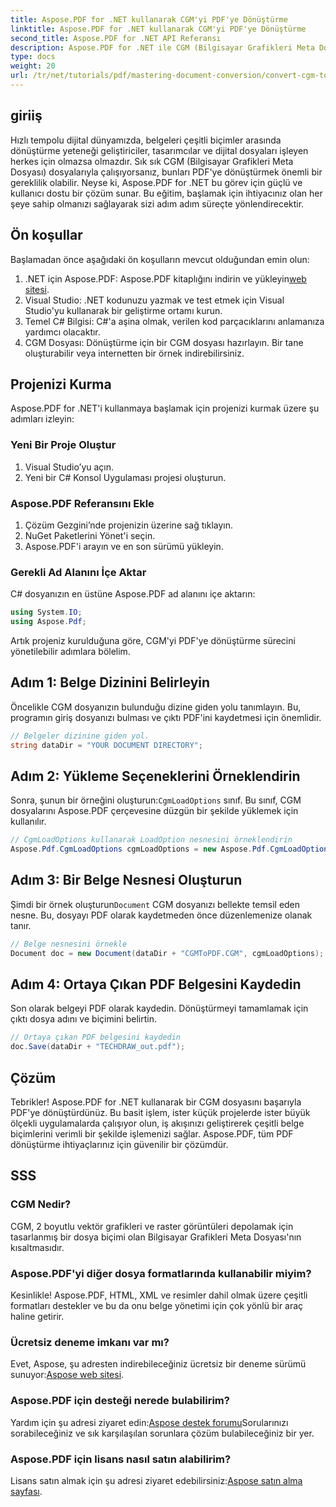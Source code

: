 ```yaml
---
title: Aspose.PDF for .NET kullanarak CGM'yi PDF'ye Dönüştürme
linktitle: Aspose.PDF for .NET kullanarak CGM'yi PDF'ye Dönüştürme
second_title: Aspose.PDF for .NET API Referansı
description: Aspose.PDF for .NET ile CGM (Bilgisayar Grafikleri Meta Dosyası) dosyalarını PDF formatına nasıl kolayca dönüştürebileceğinizi keşfedin. Hem geliştiriciler hem de tasarımcılar için mükemmeldir.
type: docs
weight: 20
url: /tr/net/tutorials/pdf/mastering-document-conversion/convert-cgm-to-pdf/
---
```

## giriiş

Hızlı tempolu dijital dünyamızda, belgeleri çeşitli biçimler arasında dönüştürme yeteneği geliştiriciler, tasarımcılar ve dijital dosyaları işleyen herkes için olmazsa olmazdır. Sık sık CGM (Bilgisayar Grafikleri Meta Dosyası) dosyalarıyla çalışıyorsanız, bunları PDF'ye dönüştürmek önemli bir gereklilik olabilir. Neyse ki, Aspose.PDF for .NET bu görev için güçlü ve kullanıcı dostu bir çözüm sunar. Bu eğitim, başlamak için ihtiyacınız olan her şeye sahip olmanızı sağlayarak sizi adım adım süreçte yönlendirecektir.

## Ön koşullar

Başlamadan önce aşağıdaki ön koşulların mevcut olduğundan emin olun:

1.  .NET için Aspose.PDF: Aspose.PDF kitaplığını indirin ve yükleyin[web sitesi](https://releases.aspose.com/pdf/net/).
2. Visual Studio: .NET kodunuzu yazmak ve test etmek için Visual Studio'yu kullanarak bir geliştirme ortamı kurun.
3. Temel C# Bilgisi: C#'a aşina olmak, verilen kod parçacıklarını anlamanıza yardımcı olacaktır.
4. CGM Dosyası: Dönüştürme için bir CGM dosyası hazırlayın. Bir tane oluşturabilir veya internetten bir örnek indirebilirsiniz.

## Projenizi Kurma

Aspose.PDF for .NET'i kullanmaya başlamak için projenizi kurmak üzere şu adımları izleyin:

### Yeni Bir Proje Oluştur

1. Visual Studio’yu açın.
2. Yeni bir C# Konsol Uygulaması projesi oluşturun.

### Aspose.PDF Referansını Ekle

1. Çözüm Gezgini’nde projenizin üzerine sağ tıklayın.
2. NuGet Paketlerini Yönet'i seçin.
3. Aspose.PDF'i arayın ve en son sürümü yükleyin.

### Gerekli Ad Alanını İçe Aktar

C# dosyanızın en üstüne Aspose.PDF ad alanını içe aktarın:

```csharp
using System.IO;
using Aspose.Pdf;
```

Artık projeniz kurulduğuna göre, CGM'yi PDF'ye dönüştürme sürecini yönetilebilir adımlara bölelim.

## Adım 1: Belge Dizinini Belirleyin

Öncelikle CGM dosyanızın bulunduğu dizine giden yolu tanımlayın. Bu, programın giriş dosyanızı bulması ve çıktı PDF'ini kaydetmesi için önemlidir.

```csharp
// Belgeler dizinine giden yol.
string dataDir = "YOUR DOCUMENT DIRECTORY";
```

## Adım 2: Yükleme Seçeneklerini Örneklendirin

 Sonra, şunun bir örneğini oluşturun:`CgmLoadOptions` sınıf. Bu sınıf, CGM dosyalarını Aspose.PDF çerçevesine düzgün bir şekilde yüklemek için kullanılır.

```csharp
// CgmLoadOptions kullanarak LoadOption nesnesini örneklendirin
Aspose.Pdf.CgmLoadOptions cgmLoadOptions = new Aspose.Pdf.CgmLoadOptions();
```

## Adım 3: Bir Belge Nesnesi Oluşturun

 Şimdi bir örnek oluşturun`Document` CGM dosyanızı bellekte temsil eden nesne. Bu, dosyayı PDF olarak kaydetmeden önce düzenlemenize olanak tanır.

```csharp
// Belge nesnesini örnekle
Document doc = new Document(dataDir + "CGMToPDF.CGM", cgmLoadOptions);
```

## Adım 4: Ortaya Çıkan PDF Belgesini Kaydedin

Son olarak belgeyi PDF olarak kaydedin. Dönüştürmeyi tamamlamak için çıktı dosya adını ve biçimini belirtin.

```csharp
// Ortaya çıkan PDF belgesini kaydedin
doc.Save(dataDir + "TECHDRAW_out.pdf");
```

## Çözüm

Tebrikler! Aspose.PDF for .NET kullanarak bir CGM dosyasını başarıyla PDF'ye dönüştürdünüz. Bu basit işlem, ister küçük projelerde ister büyük ölçekli uygulamalarda çalışıyor olun, iş akışınızı geliştirerek çeşitli belge biçimlerini verimli bir şekilde işlemenizi sağlar. Aspose.PDF, tüm PDF dönüştürme ihtiyaçlarınız için güvenilir bir çözümdür.

## SSS

### CGM Nedir?

CGM, 2 boyutlu vektör grafikleri ve raster görüntüleri depolamak için tasarlanmış bir dosya biçimi olan Bilgisayar Grafikleri Meta Dosyası'nın kısaltmasıdır.

### Aspose.PDF'yi diğer dosya formatlarında kullanabilir miyim?

Kesinlikle! Aspose.PDF, HTML, XML ve resimler dahil olmak üzere çeşitli formatları destekler ve bu da onu belge yönetimi için çok yönlü bir araç haline getirir.

### Ücretsiz deneme imkanı var mı?

 Evet, Aspose, şu adresten indirebileceğiniz ücretsiz bir deneme sürümü sunuyor:[Aspose web sitesi](https://releases.aspose.com/).

### Aspose.PDF için desteği nerede bulabilirim?

Yardım için şu adresi ziyaret edin:[Aspose destek forumu](https://forum.aspose.com/c/pdf/10)Sorularınızı sorabileceğiniz ve sık karşılaşılan sorunlara çözüm bulabileceğiniz bir yer.

### Aspose.PDF için lisans nasıl satın alabilirim?

 Lisans satın almak için şu adresi ziyaret edebilirsiniz:[Aspose satın alma sayfası](https://purchase.conholdate.com/buy).
